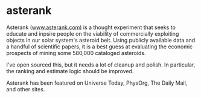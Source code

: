 asterank
========

Asterank (www.asterank.com) is a thought experiment that seeks to educate and inpsire people on the viability of commercially exploiting objects in our solar system's asteroid belt.  Using publicly available data and a handful of scientific papers, it is a best guess at evaluating the economic prospects of mining some 580,000 cataloged asteroids.

I've open sourced this, but it needs a lot of cleanup and polish.  In particular, the ranking and estimate logic should be improved.

Asterank has been featured on Universe Today, PhysOrg, The Daily Mail, and other sites.
